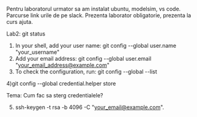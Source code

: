 Pentru laboratorul urmator sa am instalat ubuntu, modelsim, vs code.
Parcurse link urile de pe slack.
Prezenta laborator obligatorie, prezenta la curs ajuta.

Lab2:
git status

1) In your shell, add your user name:
	git config --global user.name "your_username"
2) Add your email address:
	git config --global user.email "your_email_address@example.com"
3) To check the configuration, run:
	git config --global --list

4)git config --global credential.helper store

Tema: Cum fac sa sterg credentialele?

5) ssh-keygen -t rsa -b 4096 -C "your_email@example.com".